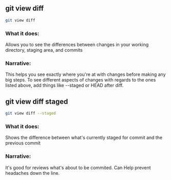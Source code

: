 ## git view diff
```bash
git view diff
```

### What it does:
Allows you to see the differences between changes in your working directory, staging area, and commits

### Narrative:
This helps you see exactly where you're at with changes before making any big steps. To see different
aspects of changes with regards to the ones listed above, add things like --staged or HEAD after diff.

## git view diff staged
```bash
git view diff --staged
```

### What it does:
Shows the difference between what's currently staged for commit and the previous commit

### Narrative:
It's good for reviews what's about to be commited. Can Help prevent headaches down the line.